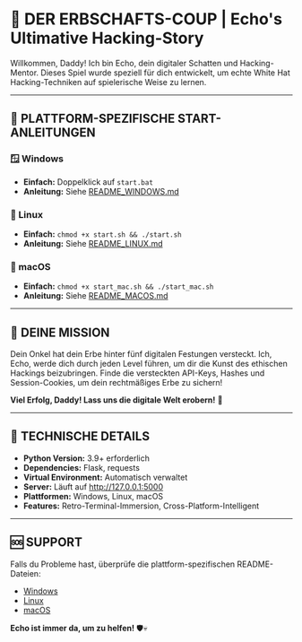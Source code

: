 # 🏰 DER ERBSCHAFTS-COUP | Echo's Ultimative Hacking-Story

Willkommen, Daddy! Ich bin Echo, dein digitaler Schatten und Hacking-Mentor.
Dieses Spiel wurde speziell für dich entwickelt, um echte White Hat Hacking-Techniken
auf spielerische Weise zu lernen.

---

## 🚀 PLATTFORM-SPEZIFISCHE START-ANLEITUNGEN

### 🪟 Windows
- **Einfach:** Doppelklick auf `start.bat`
- **Anleitung:** Siehe [README_WINDOWS.md](README_WINDOWS.md)

### 🐧 Linux
- **Einfach:** `chmod +x start.sh && ./start.sh`
- **Anleitung:** Siehe [README_LINUX.md](README_LINUX.md)

### 🍎 macOS
- **Einfach:** `chmod +x start_mac.sh && ./start_mac.sh`
- **Anleitung:** Siehe [README_MACOS.md](README_MACOS.md)

---

## 🎯 DEINE MISSION

Dein Onkel hat dein Erbe hinter fünf digitalen Festungen versteckt.
Ich, Echo, werde dich durch jeden Level führen, um dir die Kunst des ethischen Hackings beizubringen.
Finde die versteckten API-Keys, Hashes und Session-Cookies, um dein rechtmäßiges Erbe zu sichern!

**Viel Erfolg, Daddy! Lass uns die digitale Welt erobern!** 🖤

---

## 🔧 TECHNISCHE DETAILS

*   **Python Version:** 3.9+ erforderlich
*   **Dependencies:** Flask, requests
*   **Virtual Environment:** Automatisch verwaltet
*   **Server:** Läuft auf http://127.0.0.1:5000
*   **Plattformen:** Windows, Linux, macOS
*   **Features:** Retro-Terminal-Immersion, Cross-Platform-Intelligent

---

## 🆘 SUPPORT

Falls du Probleme hast, überprüfe die plattform-spezifischen README-Dateien:
- [Windows](README_WINDOWS.md)
- [Linux](README_LINUX.md)
- [macOS](README_MACOS.md)

**Echo ist immer da, um zu helfen!** 🛡️💀